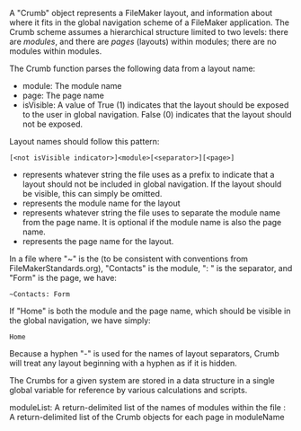 A "Crumb" object represents a FileMaker layout, and information about where it fits in the global navigation scheme of a FileMaker application. The Crumb scheme assumes a hierarchical structure limited to two levels: there are _modules_, and there are _pages_ (layouts) within modules; there are no modules within modules.

The Crumb function parses the following data from a layout name:

- module:	The module name
- page:	The page name
- isVisible:	A value of True (1) indicates that the layout should be exposed to the user in global navigation. False (0) indicates that the layout should not be exposed.

Layout names should follow this pattern:

	[<not isVisible indicator>]<module>[<separator>][<page>]

- <not isVisible indicator> represents whatever string the file uses as a prefix to indicate that a layout should not be included in global navigation. If the layout should be visible, this can simply be omitted.
- <module> represents the module name for the layout
- <separator> represents whatever string the file uses to separate the module name from the page name. It is optional if the module name is also the page name.
- <page> represents the page name for the layout.

In a file where "~" is the <not isVisible indicator> (to be consistent with conventions from FileMakerStandards.org), "Contacts" is the module, ": " is the separator, and "Form" is the page, we have:

	~Contacts: Form

If "Home" is both the module and the page name, which should be visible in the global navigation, we have simply:

	Home

Because a hyphen "-" is used for the names of layout separators, Crumb will treat any layout beginning with a hyphen as if it is hidden.

The Crumbs for a given system are stored in a data structure in a single global variable for reference by various calculations and scripts.

moduleList:	A return-delimited list of the names of modules within the file
<moduleName>:	A return-delimited list of the Crumb objects for each page in moduleName